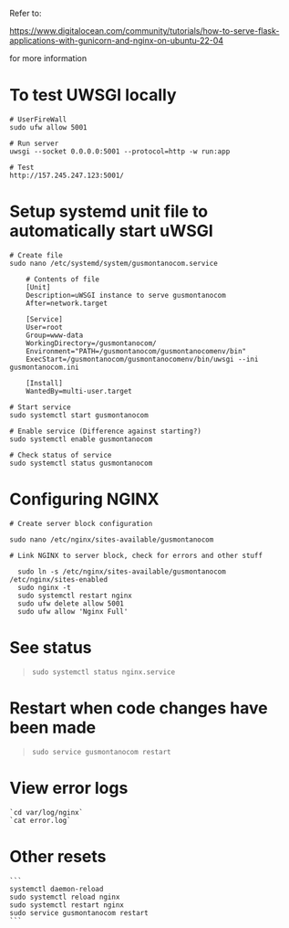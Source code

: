 Refer to:

  https://www.digitalocean.com/community/tutorials/how-to-serve-flask-applications-with-gunicorn-and-nginx-on-ubuntu-22-04
  
for more information

# To test UWSGI locally

	# UserFireWall
	sudo ufw allow 5001 

	# Run server
	uwsgi --socket 0.0.0.0:5001 --protocol=http -w run:app

	# Test
	http://157.245.247.123:5001/

# Setup systemd unit file to automatically start uWSGI

	# Create file
	sudo nano /etc/systemd/system/gusmontanocom.service

		# Contents of file
		[Unit]
		Description=uWSGI instance to serve gusmontanocom
		After=network.target

		[Service]
		User=root
		Group=www-data
		WorkingDirectory=/gusmontanocom/
		Environment="PATH=/gusmontanocom/gusmontanocomenv/bin"
		ExecStart=/gusmontanocom/gusmontanocomenv/bin/uwsgi --ini gusmontanocom.ini

		[Install]
		WantedBy=multi-user.target

	# Start service
	sudo systemctl start gusmontanocom

	# Enable service (Difference against starting?)
	sudo systemctl enable gusmontanocom

	# Check status of service
	sudo systemctl status gusmontanocom

# Configuring NGINX

	# Create server block configuration

	sudo nano /etc/nginx/sites-available/gusmontanocom

	# Link NGINX to server block, check for errors and other stuff

```
  sudo ln -s /etc/nginx/sites-available/gusmontanocom /etc/nginx/sites-enabled
  sudo nginx -t
  sudo systemctl restart nginx
  sudo ufw delete allow 5001
  sudo ufw allow 'Nginx Full'
```

# See status

>`sudo systemctl status nginx.service`

# Restart when code changes have been made

>`sudo service gusmontanocom restart`
	
# View error logs

	`cd var/log/nginx`
	`cat error.log`
	
# Other resets

	```
	systemctl daemon-reload
	sudo systemctl reload nginx
	sudo systemctl restart nginx
	sudo service gusmontanocom restart
	```
	

